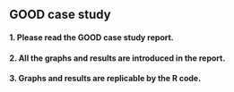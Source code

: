 ## GOOD case study
#### 1. Please read the GOOD case study report. 
#### 2. All the graphs and results are introduced in the report.
#### 3. Graphs and results are replicable by the R code.
